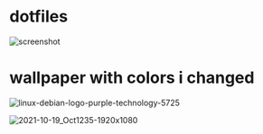 # dotfiles
![screenshot](https://user-images.githubusercontent.com/83285636/137889072-bfb8232b-6c1e-49c1-ba6c-3ae875eb49e3.png)

# wallpaper with colors i changed 
![linux-debian-logo-purple-technology-5725](https://user-images.githubusercontent.com/83285636/137897536-c1b8b42f-dd52-4767-9bbc-cefb9cfa200b.png)

![2021-10-19_Oct1235-1920x1080](https://user-images.githubusercontent.com/83285636/137906868-03a91ef7-01c7-4c6d-9595-3fedce28d97e.png)
